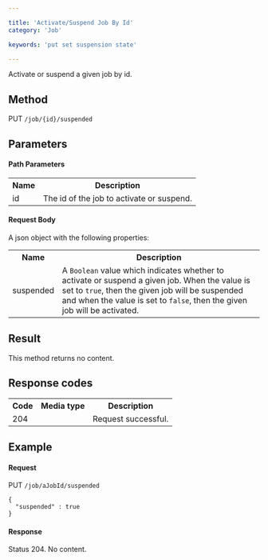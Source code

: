 ```yaml
---

title: 'Activate/Suspend Job By Id'
category: 'Job'

keywords: 'put set suspension state'

---
```



Activate or suspend a given job by id.

Method
------

PUT `/job/{id}/suspended`

Parameters
----------
  
#### Path Parameters

<table class="table table-striped">
  <tr>
    <th>Name</th>
    <th>Description</th>
  </tr>
  <tr>
    <td>id</td>
    <td>The id of the job to activate or suspend.</td>
  </tr>
</table>

#### Request Body

A json object with the following properties:

<table class="table table-striped">
  <tr>
    <th>Name</th>
    <th>Description</th>
  </tr>
  <tr>
    <td>suspended</td>
    <td>A <code>Boolean</code> value which indicates whether to activate or suspend a given job. When the value is set to <code>true</code>, then the given job will be suspended and when the value is set to <code>false</code>, then the given job will be activated.</td>
  </tr>
</table>


Result
------

This method returns no content.

  
Response codes
--------------  

<table class="table table-striped">
  <tr>
    <th>Code</th>
    <th>Media type</th>
    <th>Description</th>
  </tr>
  <tr>
    <td>204</td>
    <td></td>
    <td>Request successful.</td>
  </tr>
</table>

  
Example
-------

#### Request

PUT `/job/aJobId/suspended`
  
    {
      "suspended" : true
    }
     
#### Response
    
Status 204. No content.